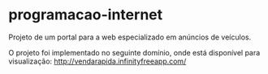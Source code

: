 # programacao-internet
Projeto de um portal para a web especializado em anúncios de veículos.

O projeto foi implementado no seguinte domínio, onde está disponível para visualização:
http://vendarapida.infinityfreeapp.com/
